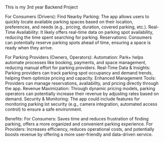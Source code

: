 This is my 3rd year Backend Project 

For Consumers (Drivers):
Find Nearby Parking: The app allows users to quickly locate available parking spaces based on their location, preferences, and needs (e.g., pricing, duration, covered parking, etc.).
Real-Time Availability: It likely offers real-time data on parking spot availability, reducing the time spent searching for parking.
Reservations: Consumers can potentially reserve parking spots ahead of time, ensuring a space is ready when they arrive.

For Parking Providers (Owners, Operators):
Automation: Park+ helps automate processes like booking, payments, and space management, reducing manual effort for parking providers.
Real-Time Data & Insights: Parking providers can track parking spot occupancy and demand trends, helping them optimize pricing and capacity.
Enhanced Management Tools: Providers can manage reservations, availability, and pricing directly through the app.
Revenue Maximization: Through dynamic pricing models, parking operators can potentially increase their revenue by adjusting rates based on demand.
Security & Monitoring: The app could include features for monitoring parking lot security (e.g., camera integration, automated access control) to ensure a safe environment.

Benefits:
For Consumers: Saves time and reduces frustration of finding parking, offers a more organized and convenient parking experience.
For Providers: Increases efficiency, reduces operational costs, and potentially boosts revenue by offering a more user-friendly and data-driven service.

